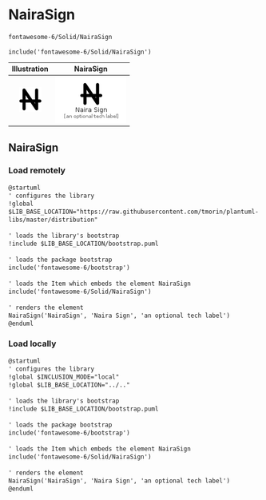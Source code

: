 # NairaSign


```text
fontawesome-6/Solid/NairaSign
```

```text
include('fontawesome-6/Solid/NairaSign')
```



| Illustration | NairaSign |
| :---: | :---: |
| ![illustration for Illustration](../../fontawesome-6/Solid/NairaSign.png) | ![illustration for NairaSign](../../fontawesome-6/Solid/NairaSign.Local.png) |




## NairaSign

### Load remotely
```plantuml
@startuml
' configures the library
!global $LIB_BASE_LOCATION="https://raw.githubusercontent.com/tmorin/plantuml-libs/master/distribution"

' loads the library's bootstrap
!include $LIB_BASE_LOCATION/bootstrap.puml

' loads the package bootstrap
include('fontawesome-6/bootstrap')

' loads the Item which embeds the element NairaSign
include('fontawesome-6/Solid/NairaSign')

' renders the element
NairaSign('NairaSign', 'Naira Sign', 'an optional tech label')
@enduml
```

### Load locally
```plantuml
@startuml
' configures the library
!global $INCLUSION_MODE="local"
!global $LIB_BASE_LOCATION="../.."

' loads the library's bootstrap
!include $LIB_BASE_LOCATION/bootstrap.puml

' loads the package bootstrap
include('fontawesome-6/bootstrap')

' loads the Item which embeds the element NairaSign
include('fontawesome-6/Solid/NairaSign')

' renders the element
NairaSign('NairaSign', 'Naira Sign', 'an optional tech label')
@enduml
```

